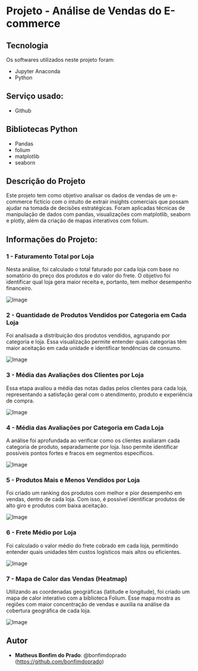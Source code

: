 # Projeto - Análise de Vendas do E-commerce

## Tecnologia

Os softwares utilizados neste projeto foram:

* Jupyter Anaconda
* Python


## Serviço usado:

* Github


## Bibliotecas Python

* Pandas
* folium
* matplotlib
* seaborn

## Descrição do Projeto </h1>
Este projeto tem como objetivo analisar os dados de vendas de um e-commerce fictício com o intuito de extrair insights comerciais que possam ajudar na tomada de decisões estratégicas. Foram aplicadas técnicas de manipulação de dados com pandas, visualizações com matplotlib, seaborn e plotly, além da criação de mapas interativos com folium.

## Informações do Projeto:

### 1 - Faturamento Total por Loja
Nesta análise, foi calculado o total faturado por cada loja com base no somatório do preço dos produtos e do valor do frete. O objetivo foi identificar qual loja gera maior receita e, portanto, tem melhor desempenho financeiro.

![Image](https://github.com/user-attachments/assets/e949cdfe-937d-48b6-8f2a-28600c90381f)

### 2 - Quantidade de Produtos Vendidos por Categoria em Cada Loja
Foi analisada a distribuição dos produtos vendidos, agrupando por categoria e loja. Essa visualização permite entender quais categorias têm maior aceitação em cada unidade e identificar tendências de consumo.

![Image](https://github.com/user-attachments/assets/d88c79f7-5872-4da3-908a-0ef559972ecc)

### 3 - Média das Avaliações dos Clientes por Loja
Essa etapa avaliou a média das notas dadas pelos clientes para cada loja, representando a satisfação geral com o atendimento, produto e experiência de compra.

![Image](https://github.com/user-attachments/assets/3e96b13a-edfc-4dda-8d6a-3f43372b2f61)

### 4 - Média das Avaliações por Categoria em Cada Loja
A análise foi aprofundada ao verificar como os clientes avaliaram cada categoria de produto, separadamente por loja. Isso permite identificar possíveis pontos fortes e fracos em segmentos específicos.

![Image](https://github.com/user-attachments/assets/781220f9-0f6c-4c77-9bbd-6da3caa0545d)

### 5 - Produtos Mais e Menos Vendidos por Loja
Foi criado um ranking dos produtos com melhor e pior desempenho em vendas, dentro de cada loja. Com isso, é possível identificar produtos de alto giro e produtos com baixa aceitação.

![Image](https://github.com/user-attachments/assets/91a2086c-dd25-4c2c-ab2e-ab5c3e0af495)[](url)

### 6 - Frete Médio por Loja
Foi calculado o valor médio do frete cobrado em cada loja, permitindo entender quais unidades têm custos logísticos mais altos ou eficientes.

![Image](https://github.com/user-attachments/assets/8f24ff6d-b08e-4f6c-b51a-83ebe373f4f1)


### 7 - Mapa de Calor das Vendas (Heatmap)
Utilizando as coordenadas geográficas (latitude e longitude), foi criado um mapa de calor interativo com a biblioteca Folium. Esse mapa mostra as regiões com maior concentração de vendas e auxilia na análise da cobertura geográfica de cada loja.

![Image](https://github.com/user-attachments/assets/b1bd2193-6960-4a7d-aed8-dfd6ba12bbdd)

## Autor

* **Matheus Bonfim do Prado**: @bonfimdoprado (https://github.com/bonfimdoprado)
